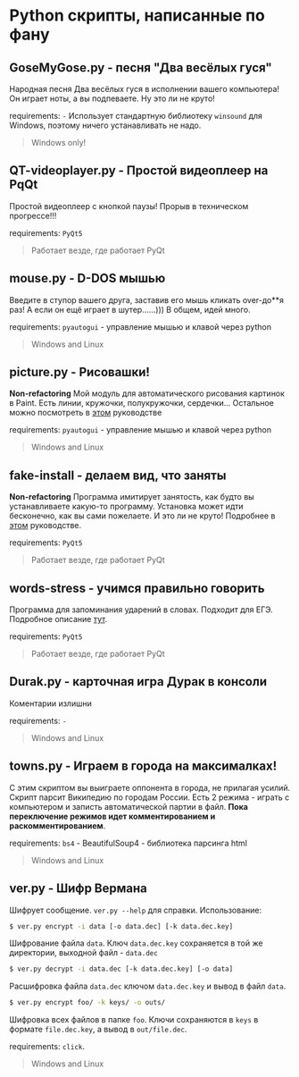 # Python скрипты, написанные по фану
## GoseMyGose.py - песня "Два весёлых гуся"
Народная песня Два весёлых гуся в исполнении вашего компьютера! Он играет ноты, а вы подпеваете. Ну это ли не круто!

requirements: `-` Использует стандартную библиотеку `winsound` для Windows, поэтому ничего устанавливать не надо. 

> Windows only!

## QT-videoplayer.py - Простой видеоплеер на PqQt
Простой видеоплеер с кнопкой паузы! Прорыв в техническом прогрессе!!! 

requirements: `PyQt5`

> Работает везде, где работает PyQt

## mouse.py - D-DOS мышью
Введите в ступор вашего друга, заставив его мышь кликать over-до\*\*я раз! А если он ещё играет в шутер......))) В общем, идей много.

requirements: `pyautogui` - управление мышью и клавой через python

> Windows and Linux

## picture.py - Рисовашки!
**Non-refactoring**
Мой модуль для автоматического рисования картинок в Paint. Есть линии, кружочки, полукружочки, сердечки... Остальное можно посмотреть в [этом]() руководстве

requirements: `pyautogui` - управление мышью и клавой через python

> Windows and Linux

## fake-install - делаем вид, что заняты
**Non-refactoring**
Программа имитирует занятость, как будто вы устанавливаете какую-то программу. Установка может идти бесконечно, как вы сами пожелаете. И это ли не круто! Подробнее в [этом]() руководстве.

requirements: `PyQt5`

> Работает везде, где работает PyQt

## words-stress - учимся правильно говорить
Программа для запоминания ударений в словах. Подходит для ЕГЭ. Подробное описание [тут](). 

requirements: `PyQt5`

> Работает везде, где работает PyQt

## Durak.py - карточная игра Дурак в консоли
Коментарии излишни 

requirements: `-` 

> Windows and Linux

## towns.py - Играем в города на максималках!
С этим скриптом вы выиграете оппонента в города, не прилагая усилий. Скрипт парсит Википедию по городам России. Есть 2 режима - играть с компьютером и записть автоматической партии в файл. **Пока переключение режимов идет комментированием и раскомментированием**.

requirements: `bs4` - BeautifulSoup4 - библиотека парсинга html

> Windows and Linux     

## ver.py - Шифр Вермана
Шифрует сообщение. `ver.py --help` для справки.
Использование:
```bash 
$ ver.py encrypt -i data [-o data.dec] [-k data.dec.key]
```
Шифрование файла `data`. Ключ `data.dec.key` сохраняется в той же директории, выходной файл - `data.dec`

```bash
$ ver.py decrypt -i data.dec [-k data.dec.key] [-o data]
```
Расшифровка файла `data.dec` ключом `data.dec.key` и вывод в файл `data`.

```bash
$ ver.py encrypt foo/ -k keys/ -o outs/
```
Шифровка всех файлов в папке `foo`. Ключи сохраняются в `keys` в формате `file.dec.key`, а вывод в `out/file.dec`.

requirements: `click`.

> Windows and Linux 
